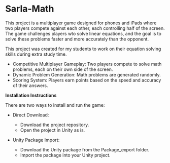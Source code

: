 # Sarla-Math

This project is a multiplayer game designed for phones and iPads where two players compete against each other, each controlling half of the screen. The game challenges players wto solve linear equations, and the goal is to solve these problems faster and more accurately than the opponent.

This project was created for my students to work on their equation solving skills during extra study time.

* Competitive Multiplayer Gameplay: Two players compete to solve math problems, each on their own side of the screen.
* Dynamic Problem Generation: Math problems are generated randomly.
* Scoring System: Players earn points based on the speed and accuracy of their answers.

**Installation Instructions**

There are two ways to install and run the game:

* Direct Download:
  * Download the project repository.
  * Open the project in Unity as is.

* Unity Package Import:
  * Download the Unity package from the Package_export folder.
  * Import the package into your Unity project.
